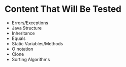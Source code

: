 # Content That Will Be Tested
- Errors/Exceptions
- Java Structure
- Inheritance
- Equals
- Static Variables/Methods
- O notation
- Clone
- Sorting Algorithms
